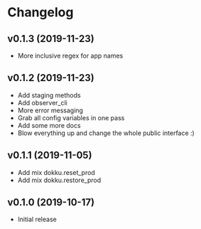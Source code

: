 # Changelog

## v0.1.3 (2019-11-23)

* More inclusive regex for app names

## v0.1.2 (2019-11-23)

* Add staging methods
* Add observer_cli
* More error messaging
* Grab all config variables in one pass
* Add some more docs
* Blow everything up and change the whole public interface :)

## v0.1.1 (2019-11-05)

* Add mix dokku.reset_prod
* Add mix dokku.restore_prod

## v0.1.0 (2019-10-17)

* Initial release
